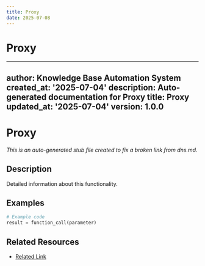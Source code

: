```yaml
---
title: Proxy
date: 2025-07-08
---
```


# Proxy

---
author: Knowledge Base Automation System
created_at: '2025-07-04'
description: Auto-generated documentation for Proxy
title: Proxy
updated_at: '2025-07-04'
version: 1.0.0
---

# Proxy

*This is an auto-generated stub file created to fix a broken link from dns.md.*

## Description

Detailed information about this functionality.

## Examples

```python
# Example code
result = function_call(parameter)
```

## Related Resources

- [Related Link](./related_resource.md)
